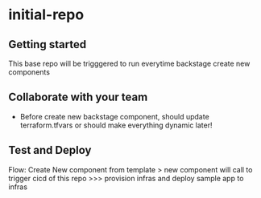 # initial-repo


## Getting started

This base repo will be trigggered to run everytime backstage create new components



## Collaborate with your team
- Before create new backstage component, should update terraform.tfvars or should make everything dynamic later!

## Test and Deploy
Flow: Create New component from template > new component will call to trigger cicd of this repo >>> provision infras and deploy sample app to infras

